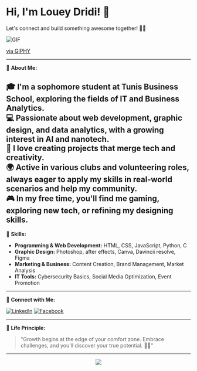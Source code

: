 # Hi, I'm Louey Dridi! 👋

Let's connect and build something awesome together! 🚀✨

![GIF](https://media0.giphy.com/media/v1.Y2lkPTc5MGI3NjExdXd5dzV5czA2b2U3eWNlNGx6ZnI3cGhlOXN1dzBzZ3JsaG1ocWl5eiZlcD12MV9pbnRlcm5hbF9naWZfYnlfaWQmY3Q9Zw/YkOInyW8oZHPvI8aDW/giphy.gif)

[via GIPHY](https://giphy.com/gifs/adweek-YkOInyW8oZHPvI8aDW)


---

🚀 **About Me:**

🎓 I'm a **sophomore student** at Tunis Business School, exploring the fields of **IT** and **Business Analytics**.  
💻 Passionate about **web development**, **graphic design**, and **data analytics**, with a growing interest in **AI** and **nanotech**.  
🚀 I love creating projects that merge tech and creativity.  
🌍 Active in various clubs and volunteering roles, always eager to apply my skills in real-world scenarios and help my community.  
🎮 In my free time, you'll find me gaming, exploring new tech, or refining my designing skills.  
---



🔧 **Skills:**

- **Programming & Web Development:** HTML, CSS, JavaScript, Python, C  
- **Graphic Design:** Photoshop, after effects, Canva, Davincii resolve, Figma  
- **Marketing & Business:** Content Creation, Brand Management, Market Analysis  
- **IT Tools:** Cybersecurity Basics, Social Media Optimization, Event Promotion

---

🌌 **Connect with Me:**

[![LinkedIn](https://img.shields.io/badge/LinkedIn-blue?style=for-the-badge&logo=linkedin&logoColor=white)](https://www.linkedin.com/in/louey-dridi-06ba98292/) 
[![Facebook](https://img.shields.io/badge/Facebook-1877F2?style=for-the-badge&logo=facebook&logoColor=white)](https://www.facebook.com/louey.dridi.1/) 

---

🌟 **Life Principle:** 

> "Growth begins at the edge of your comfort zone. Embrace challenges, and you'll discover your true potential. 🚀🌌"
---

<div align="center">
  <img src="https://capsule-render.vercel.app/api?type=wave&color=0:000428,100:004e92&height=150&section=footer"/>
</div>

<!--
**loueydridii/loueydridii** is a ✨ _special_ ✨ repository because its `README.md` (this file) appears on your GitHub profile.

Here are some ideas to get you started:

- 🔭 I’m currently working on ...
- 🌱 I’m currently learning ...
- 👯 I’m looking to collaborate on ...
- 🤔 I’m looking for help with ...
- 💬 Ask me about ...
- 📫 How to reach me: ...
- 😄 Pronouns: ...
- ⚡ Fun fact: ...
-->
